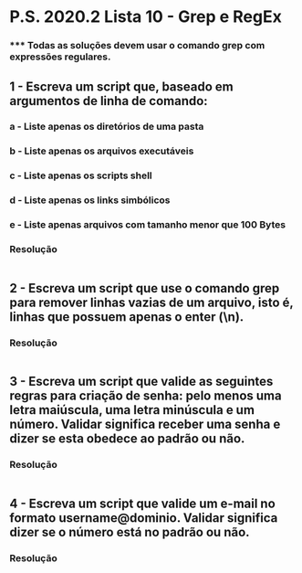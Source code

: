 # P.S. 2020.2 Lista 10 - Grep e RegEx

### *** Todas as soluções devem usar o comando grep com expressões regulares.

## 1 - Escreva um script que, baseado em argumentos de linha de comando:

### a - Liste apenas os diretórios de uma pasta
### b - Liste apenas os arquivos executáveis
### c - Liste apenas os scripts shell
### d - Liste apenas os links simbólicos
### e - Liste apenas arquivos com tamanho menor que 100 Bytes

### Resolução
~~~bash
~~~

## 2 - Escreva um script que use o comando grep para remover linhas vazias de um arquivo, isto é, linhas que possuem apenas o enter (\n).

### Resolução
~~~bash
~~~

## 3 - Escreva um script que valide as seguintes regras para criação de senha: pelo menos uma letra maiúscula, uma letra minúscula e um número. Validar significa receber uma senha e dizer se esta obedece ao padrão ou não.

### Resolução
~~~bash
~~~

## 4 - Escreva um script que valide um e-mail no formato username@dominio. Validar significa dizer se o número está no padrão ou não.

### Resolução
~~~bash
~~~
